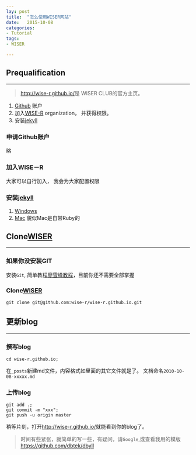 ```yaml
---
lay: post
title:  "怎么使用WISER网站"
date:   2015-10-08
categories: 
- Tutorial 
tags:
- WISER

---
```



## Prequalification
---

> <http://wise-r.github.io/>是 WISER CLUB的官方主页。


1. [Github](https://github.com/) 账户
2. 加入[WISE-R](https://github.com/wise-r) organization， 并获得权限。
3. 安装[jekyll](http://jekyll.bootcss.com/)

### 申请Github账户

略

### 加入WISE－R

大家可以自行加入， 我会为大家配置权限

### 安装[jekyll](http://jekyll.bootcss.com/)

1. [Windows](http://www.madhur.co.in/blog/2011/09/01/runningjekyllwindows.html)
2. [Mac](http://jekyll.bootcss.com/docs/installation/) 貌似Mac是自带Ruby的

## Clone[WISER](https://github.com/wise-r/wise-r.github.io)
---


### 如果你没安装GIT
安装`Git`, 简单教程[廖雪峰教程](http://www.liaoxuefeng.com/wiki/0013739516305929606dd18361248578c67b8067c8c017b000)，目前你还不需要全部掌握

### Clone[WISER](https://github.com/wise-r/wise-r.github.io)

```
git clone git@github.com:wise-r/wise-r.github.io.git
```

## 更新blog
---

### 撰写blog

```
cd wise-r.github.io;
```

在`_posts`新建md文件，内容格式如里面的其它文件就是了。
文档命名`2010-10-08-xxxxx.md`

### 上传blog

```
git add .;
git commit -m "xxx";
git push -u origin master
```

稍等片刻，打开<http://wise-r.github.io/>就能看到你的blog了。

> 时间有些紧张，就简单的写一些，有疑问，请`Google`,或查看我用的模版<https://github.com/dbtek/dbyll>


